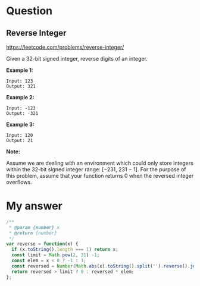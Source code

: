 # Question
## Reverse Integer
https://leetcode.com/problems/reverse-integer/

Given a 32-bit signed integer, reverse digits of an integer.

**Example 1:**
```
Input: 123
Output: 321
```
**Example 2:**
```
Input: -123
Output: -321
```
**Example 3:**
```
Input: 120
Output: 21
```

**Note:**

Assume we are dealing with an environment which could only store integers within the 32-bit signed integer range: [−231,  231 − 1]. For the purpose of this problem, assume that your function returns 0 when the reversed integer overflows.

# My answer
```javascript
/**
 * @param {number} x
 * @return {number}
 */
var reverse = function(x) {
  if (x.toString().length === 1) return x;
  const limit = Math.pow(2, 31) -1;
  const elem = x < 0 ? -1 : 1;
  const reversed = Number(Math.abs(x).toString().split('').reverse().join(''));
  return reversed > limit ? 0 : reversed * elem;
};
```
